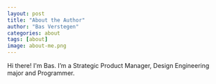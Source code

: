 ```yaml
---
layout: post
title: "About the Author"
author: "Bas Verstegen"
categories: about
tags: [about]
image: about-me.png
---
```


Hi there! I'm Bas. I’m a Strategic Product Manager, Design Engineering major and Programmer.
